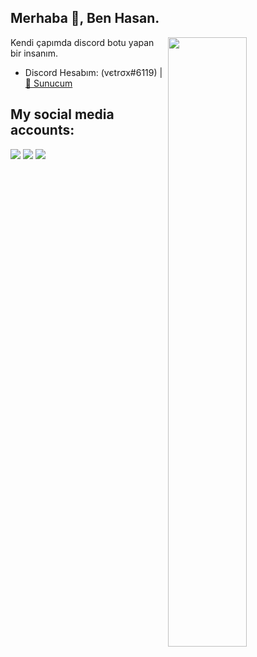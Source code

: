 <h2>Merhaba 👋, Ben Hasan.</h2>

<img width="50%" align="right" src="https://github-readme-stats.vercel.app/api?username=vetrox7&show_icons=true&hide_title=true&theme=merko">

Kendi çapımda discord botu yapan bir insanım.

- Discord Hesabım: (vєtrσx#6119) | [🏡 Sunucum](https://discord.gg/AG5j526PDH)
<h2>My social media accounts:</h2>
 <a href="https://discord.com/users/663344128591134720" target"blank_"><img src="https://img.shields.io/badge/Discord%20-7289DA.svg?&style=for-the-badge&logo=discord&logoColor=white"></a>
<a href="https://www.youtube.com/channel/UCTCHvnOPZ7L9BMrpGbid-XA" target"blank_"><img src="https://img.shields.io/badge/youtube%20-ff0000.svg?&style=for-the-badge&logo=youtube&logoColor=white"></a>
   <a href="https://www.instagram.com/hasan.kayra0" target"blank_"><img src="https://img.shields.io/badge/INSTAGRAM%20-DC3175.svg?&style=for-the-badge&logo=instagram&logoColor=white"></a>
